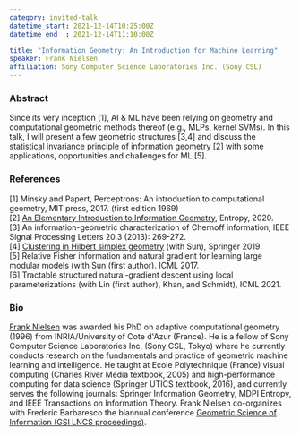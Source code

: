 ```yaml
---
category: invited-talk
datetime_start: 2021-12-14T10:25:00Z
datetime_end  : 2021-12-14T11:10:00Z

title: "Information Geometry: An Introduction for Machine Learning"
speaker: Frank Nielsen
affiliation: Sony Computer Science Laboratories Inc. (Sony CSL)
---
```


### Abstract

Since its very inception [1], AI & ML have been relying on geometry and computational geometric methods thereof (e.g., MLPs, kernel SVMs).
In this talk, I will present a few geometric structures [3,4] and discuss the statistical invariance principle of information geometry [2] with some applications, opportunities and challenges for ML [5].

### References

[1] Minsky and Papert, Perceptrons: An introduction to computational geometry, MIT press, 2017. (first edition 1969)  
[2] [An Elementary Introduction to Information Geometry](https://www.mdpi.com/1099-4300/22/10/1100), Entropy, 2020.  
[3] An information-geometric characterization of Chernoff information, IEEE Signal Processing Letters 20.3 (2013): 269-272.  
[4] [Clustering in Hilbert simplex geometry](https://franknielsen.github.io/HSG/) (with Sun), Springer 2019.  
[5] Relative Fisher information and natural gradient for learning large modular models (with Sun (first author). ICML 2017.  
[6] Tractable structured natural-gradient descent using local parameterizations (with Lin (first author), Khan, and Schmidt), ICML 2021.

### Bio

[Frank Nielsen](https://franknielsen.github.io/) was awarded his PhD on adaptive computational geometry (1996) from INRIA/University of Cote d'Azur (France).
He is a fellow of Sony Computer Science Laboratories Inc. (Sony CSL, Tokyo) where he currently conducts research on the fundamentals and practice of geometric machine learning and intelligence.
He taught at Ecole Polytechnique (France) visual computing (Charles River Media textbook, 2005) and high-performance computing for data science (Springer UTICS textbook, 2016),
and currently serves the following journals: Springer Information Geometry, MDPI Entropy, and IEEE Transactions on Information Theory.
Frank Nielsen co-organizes with Frederic Barbaresco the biannual conference [Geometric Science of Information (GSI LNCS proceedings)](https://franknielsen.github.io/GSI/).
